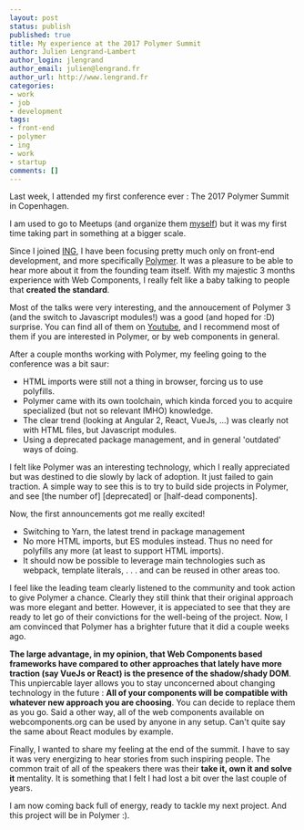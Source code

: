 ```yaml
---
layout: post
status: publish
published: true
title: My experience at the 2017 Polymer Summit
author: Julien Lengrand-Lambert
author_login: jlengrand
author_email: julien@lengrand.fr
author_url: http://www.lengrand.fr
categories:
- work
- job
- development
tags:
- front-end
- polymer
- ing
- work
- startup
comments: []
---
```

Last week, I attended my first conference ever : The 2017 Polymer Summit in Copenhagen. 

I am used to go to Meetups (and organize them [myself](http://meetup.com/Saturday-Morning-Coding-Utrecht)) but it was my first time taking part in something at a bigger scale. 
  


Since I joined [ING](http://ing.nl), I have been focusing pretty much only on front-end development, and more specifically [Polymer](http://polymer-project.org). It was a pleasure to be able to hear more about it from the founding team itself.
With my majestic 3 months experience with Web Components, I really felt like a baby talking to people that **created the standard**.


Most of the talks were very interesting, and the annoucement of Polymer 3 (and the switch to Javascript modules!) was a good (and hoped for :D) surprise. You can find all of them on [Youtube](http://www.youtube.com/watch?v=TDpiyrcOO30&list=PLNYkxOF6rcIDP0PqVaJxqNWwIgvoEPzJi), and I recommend most of them if you are interested in Polymer, or by web components in general. 


After a couple months working with Polymer, my feeling going to the conference was a bit saur:

* HTML imports were still not a thing in browser, forcing us to use polyfills.
* Polymer came with its own toolchain, which kinda forced you to acquire specialized (but not so relevant IMHO) knowledge.
* The clear trend (looking at Angular 2, React, VueJs, ...) was clearly not with HTML files, but Javascript modules.
* Using a deprecated package management, and in general 'outdated' ways of doing.


I felt like Polymer was an interesting technology, which I really appreciated but was destined to die slowly by lack of adoption. It just failed to gain traction. 
A simple way to see this is to try to build side projects in Polymer, and see [the number of] [deprecated] or [half-dead components].


Now, the first announcements got me really excited!

* Switching to Yarn, the latest trend in package management
* No more HTML imports, but ES modules instead. Thus no need for polyfills any more (at least to support HTML imports).
* It should now be possible to leverage main technologies such as webpack, template literals, . . . and can be reused in other areas too.


I feel like the leading team clearly listened to the community and took action to give Polymer a chance. Clearly they still think that their original approach was more elegant and better. However, it is appeciated to see that they are ready to let go of their convictions for the well-being of the project. Now, I am convinced that Polymer has a brighter future that it did a couple weeks ago. 


**The large advantage, in my opinion, that Web Components based frameworks have compared to other approaches that lately have more traction (say VueJs or React) is the presence of the shadow/shady DOM**. 
This unpiercable layer allows you to stay unconcerned about changing technology in the future : **All of your components will be compatible with whatever new approach you are choosing**. You can decide to replace them as you go.
Said a other way, all of the web components available on webcomponents.org can be used by anyone in any setup. Can't quite say the same about React modules by example.


Finally, I wanted to share my feeling at the end of the summit. I have to say it was very energizing to hear stories from such inspiring people. The common trait of all of the speakers there was their **take it, own it and solve it** mentality. It is something that I felt I had lost a bit over the last couple of years. 


I am now coming back full of energy, ready to tackle my next project. And this project will be in Polymer :).

